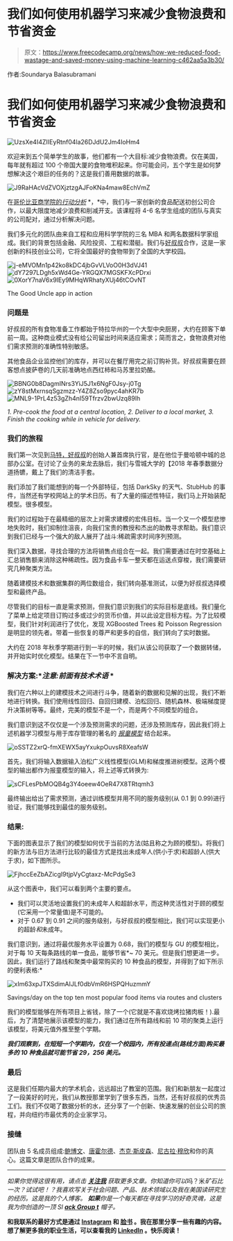 # 我们如何使用机器学习来减少食物浪费和节省资金

> 原文：<https://www.freecodecamp.org/news/how-we-reduced-food-wastage-and-saved-money-using-machine-learning-c462aa5a3b30/>

作者:Soundarya Balasubramani

# 我们如何使用机器学习来减少食物浪费和节省资金

![UzsXe4I4ZIIEyRtnf04la26DJdU2Jm4IoHm4](img/a845143519f1a814c32ce5f79f8d2b1b.png)

欢迎来到五个简单学生的故事，他们都有一个大目标:减少食物浪费。仅在美国，每年就有超过 100 个帝国大厦的食物堆积起来。你可能会问，五个学生是如何梦想解决这个艰巨的任务的？这是我们善用数据的故事。

![J9RaHAcVdZVOXjztzgAJFoKNa4maw8EchVmZ](img/e5a4afcca7b653619def95bf04de9950.png)

在[哥伦比亚商学院的*行动分析*](https://www8.gsb.columbia.edu/courses/mba/2017/fall/b8146-001) *，*中，我们与一家创新的食品配送初创公司合作，以最大限度地减少浪费和削减开支。该课程将 4-6 名学生组成的团队与真实的公司配对，通过分析解决问题。

我们多元化的团队由来自工程和应用科学学院的三名 MBA 和两名数据科学家组成。我们的背景包括金融、风险投资、工程和潜艇。我们与[好叔叔](https://www.gooduncle.com/)合作，这是一家创新的科技创业公司，它将全国最好的食物带到了全国的大学校园。

![j-eMVOMn1p42ko8kDC4jbGvVLVoO0H3dVJ41](img/23dbc05ba60a61d1a62b407a3d8133de.png)![dY7297LDgh5xWd4Ge-YRGQX7MGSKFXcPDrxi](img/3d580dfaf52a461bf6b6af29bd9a70b1.png)![0XorY7naV6x9IEy9MHqWRhatyXUj46tCOvNT](img/a22efca41c0c51713f606103cb43a6b6.png)

The Good Uncle app in action

### 问题是

好叔叔的所有食物准备工作都始于特拉华州的一个大型中央厨房，大约在顾客下单前一周。这种商业模式没有给公司留出时间来适应需求；简而言之，食物浪费对他们需求预测的准确性特别敏感。

其他食品企业监控他们的库存，并可以在餐厅用完之前订购补货。好叔叔需要在顾客想点披萨卷的几天前准确地点西红柿和马苏里拉奶酪。

![BBNG0b8DagmINrs3YiJ5J1x6NgF0Jsy-j0Tg](img/410f73c118dac2db07858bcc83203931.png)![zY8stMxrnsqSgzmzz-Y4Z8Zso9pyc4ahKR7b](img/53397e85702eb9ce9a4eb12fb75bb291.png)![MNL9-1PrL4z53gZh4nI59Tfrzv2bwUzq89lh](img/8833fe75d0a5e01d5265f27909de9768.png)

*1\. Pre-cook the food at a central location, 2\. Deliver to a local market, 3\. Finish the cooking while in vehicle for delivery.*

### 我们的旅程

我们第一次见到[马特，好叔叔](https://www.linkedin.com/in/mattdoumar/)的创始人兼首席执行官，是在他位于曼哈顿中城的总部办公室。在讨论了业务的来龙去脉后，我们与雪城大学的【2018 年春季数据分道扬镳，戴上了我们的清洁手套。

我们添加了我们能想到的每一个外部特征，包括 DarkSky 的天气、StubHub 的事件，当然还有学校网站上的学术日历。有了大量的描述性特征，我们马上开始装配模型。很多模型。

我们的过程始于在最精细的层次上对需求建模的宏伟目标。当一个又一个模型悲惨地失败时，我们抑制住沮丧，向我们宝贵的教授和杰出的助教寻求帮助。我们意识到我们已经与一个强大的敌人展开了战斗:稀疏需求时间序列预测。

我们深入数据，寻找合理的方法将销售点组合在一起。我们需要通过在时空基础上汇总销售额来消除这种稀疏性。因为食品卡车一整天都在运送点穿梭，我们需要研究几种聚类方法。

随着建模技术和数据集群的两位数组合，我们转向基准测试，以便为好叔叔选择模型和最终产品。

尽管我们的目标一直是需求预测，但我们意识到我们的实际目标是底线。我们量化了菜单上给定项目订购过多或过少的货币价值，并以此设定目标方程。为了比较模型，我们针对利润进行了优化，发现 XGBoosted Trees 和 Poisson Regression 是明显的领先者。带着一些恢复的尊严和更多的自信，我们转向了实时数据。

大约在 2018 年秋季学期进行到一半的时候，我们从该公司获取了一个数据转储，并开始实时优化模型。结果在下一节中不言自明。

### 解决方案:**注意:前面有技术术语* *

我们在六种以上的建模技术之间进行斗争，随着新的数据和见解的出现，我们不断地进行转换。我们使用线性回归、自回归建模、泊松回归、随机森林、极端梯度提升决策树等等。最终，完美的模型不是一个，而是两个不同模型的组合。

我们意识到这不仅仅是一个涉及预测需求的问题，还涉及预测库存，因此我们将上述机器学习模型与用于库存管理的著名的 [*报童模型*](https://en.wikipedia.org/wiki/Newsvendor_model) 结合起来。

![oSSTZ2xrQ-fmXEWX5ayYxukpOuvsR8XeafsW](img/d8dd6dbc73cacec0b339452b5b7c8e65.png)

首先，我们将输入数据输入泊松广义线性模型(GLM)和梯度推进树模型。这两个模型的输出都作为报童模型的输入，将上述等式转换为:

![sCFLesPbMOQB4g3Y4oeew4OeR47X8TRtqmh3](img/5dd6dfd1c82ce41f0f73d56f79c840b8.png)

最终输出给出了需求预测，通过训练模型并用不同的服务级别(从 0.1 到 0.99)进行验证，我们能够找到最佳的服务级别。

### 结果:

下面的图表显示了我们的模型如何优于当前的方法(姑且称之为顾的模型)。将我们的新方法与旧方法进行比较的最佳方式是找出未成年人(供小于求)和超龄人(供大于求)，如下图所示。

![FjhccEeZbAZicgI9tjpVyCgtaxz-McPdgSe3](img/99fc370d9345bc48dea38beaa7bd2ea3.png)

从这个图表中，我们可以看到两个主要的要点。

*   我们可以灵活地设置我们的未成年人和超龄水平，而这种灵活性对于顾的模型(它采用一个常量值)是不可能的。
*   对于 0.67 到 0.91 之间的服务级别，与好叔叔的模型相比，我们可以实现更小的超龄*和*未成年。

我们意识到，通过将最优服务水平设置为 0.68，我们的模型与 GU 的模型相比，对于每 10 天每条路线的单一食品，能够节省*~ 70 美元。但是我们想更进一步。因此，我们运行了路线和聚类中最常购买的 10 种食品的模型，并得到了如下所示的便利表格:*

![xIm63xpJTXSdimAIJLf0dbVmR6HSPQHuzmmY](img/121bd42c869682dbe601ff7055628d2c.png)

Savings/day on the top ten most popular food items via routes and clusters

我们的模型能够在所有项目上省钱，除了一个(它就是不喜欢烧烤拉猪肉板！).最后，为了清楚地展示该模型的能力，我们通过在所有路线和前 10 项的聚类上运行该模型，将美元值外推至整个学期。

***我们观察到，在短短一个学期内，仅在一个校园内，所有投递点(路线方面)购买最多的 10 种食品就可能节省 29，256 美元。***

### 最后

这是我们任期内最大的学术机会，远远超出了教室的范围。我们和新朋友一起度过了一段美好的时光，我们从教授那里学到了很多东西，当然，还有好叔叔的优秀员工们。我们不仅喝了数据分析的水，还分享了一个创新、快速发展的创业公司的旅程，并向纽约市最优秀的企业家学习。

### 接缝

团队由 5 名成员组成:[鲍博文](https://www.linkedin.com/in/bowen-bao/)、[唐霍尔德](https://www.linkedin.com/in/don-holder-8b72a0122/)、[杰克·斯皮森](https://www.linkedin.com/in/jackspitsin/)、[尼古拉·穆欣](https://www.linkedin.com/in/nicolai-mouhin/)和你的真心。这篇文章是团队合作的成果。

******************************************************************

*如果你觉得这很有用，请点击 [**关注我**](https://medium.com/@poojabalasubramani) 获取更多文章。你知道你可以*吗？米*矿石比一次？试试吧！？我喜欢写关于社会问题、产品、技术领域以及我在美国读研究生的经历。这是我的个人博客。 **如果**你是一个每天都在寻找学习的好奇灵魂，这是我为你创造的一顶 Sl [**ack Group t**](https://poojabalasubramani.com/2018/12/18/exciting-news-an-update-to-the-slack-group/) 帽子。*

**和我联系的最好方式是通过 **[Instagram](https://www.instagram.com/thecuriousmaverick/)** 和 [**脸书**](https://www.facebook.com/pooja.balasubramani?ref=bookmarks) 。我在那里分享一些有趣的内容。想了解更多我的职业生活，可以查看我的 [**LinkedIn**](https://www.linkedin.com/in/soundarya-balasubramani/) 。快乐阅读！**